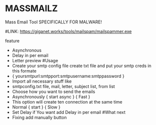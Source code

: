 # MASSMAILZ
Mass Email Tool SPECIFICALLY FOR MALWARE!

#LINK: https://giganet.works/tools/mailspam/mailspammer.exe



feature
 - Asynchronous
 - Delay in per email
 - Letter preview
#Usage
 - Create your smtp config file create txt file and put your smtp creds in this formate
 - { yoursmtpurl:smtpport:smtpusername:smtppassword }
 - Import all necessary stuff like
 - smtpconfig.txt file, mail, letter, subject list, from list
 - Choose how you want to send the emails
 - Asynchronously { start async } { Fast }
 - This option will create ten connection at the same time
 - Normal { start } { Slow }
 - Set Delay if You want add Delay in per email
#What next
 -  Fixing add manually button
